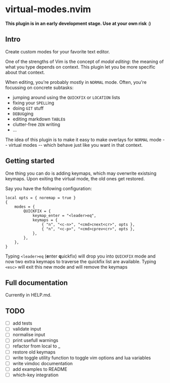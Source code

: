 # virtual-modes.nvim

**This plugin is in an early development stage. Use at your own risk :)**

## Intro

Create custom modes for your favorite text editor.

One of the strengths of Vim is the concept of *modal editing*:
the meaning of what you type depends on context.
This plugin let you be more specific about that context.

When editing, you're probably mostly in `NORMAL` mode.
Often, you're focussing on concrete subtasks:
- jumping around using the `QUICKFIX` or `LOCATION` lists
- fixing your `SPELL`ing
- doing `GIT` stuff
- `DEBUG`ging
- editing markdown `TABLE`s
- clutter-free `ZEN` writing
- ...

The idea of this plugin is to make it easy to make overlays for `NORMAL` mode -- virtual modes --
which behave just like you want in that context.

## Getting started

One thing you can do is adding keymaps, which may overwrite existsing keymaps.
Upon exiting the virtual mode, the old ones get restored.

Say you have the following configuration:

	local opts = { noremap = true }
	{
		modes = {
			QUICKFIX = {
				keymap_enter = "<leader>eq",
				keymaps = {
					{ "n", "<c-n>", "<cmd>cnext<cr>", opts },
					{ "n", "<c-p>", "<cmd>cprev<cr>", opts },
				},
			},
		},
	}

Typing `<leader>eq` (**e**nter **q**uickfix) will drop you into `QUICKFIX` mode
and now two extra keymaps to traverse the quickfix list are available.
Typing `<esc>` will exit this new mode and will remove the keymaps

## Full documentation

Currently in HELP.md.

## TODO

- [ ] add tests
- [ ] validate input
- [ ] normalise input
- [ ] print usefull warnings
- [ ] refactor from local to _ 
- [ ] restore old keymaps
- [ ] write toggle utility function to toggle vim options and lua variables
- [ ] write vimdoc documentation
- [ ] add examples to README
- [ ] which-key integration
